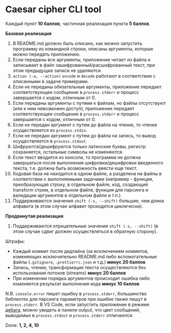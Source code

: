 # Caesar cipher CLI tool

Каждый пункт **10 баллов**, частичная реализация пункта **5 баллов**.

**Базовая реализация**

1. В README.md должно быть описано, как можно запустить программу из командной строки, описаны аргументы, которые можно передать приложению.
2. Если переданы все аргументы, приложение читает из файла и записывает в файл зашифрованный/расшифрованный текст, при этом предыдущие записи не удаляются.
3. `action (-a, --action)` `encode` и `decode` работают в соответствии с описанными в задаче примерами.
4. Если не переданы обязательные аргументы, приложение передает соответствующее сообщение в `process.stderr` и прoцесс завершается с кодом, отличным от 0.
5. Если переданы аргументы с путями к файлам, но файлы отсутствуют (или к ним невозможен доступ), приложение передает соответствующее сообщение в `process.stderr` и прoцесс завершается с кодом, отличным от 0.
6. Если не передан аргумент с путем до файла на чтение, то чтение осуществляется из `process.stdin`.
7. Если не передан аргумент с путем до файла на запись, то вывод осуществляется в `process.stdout`.
8. Шифруются/дешифруются только латинские буквы, регистр сохраняется, остальные символы не изменяются.
9. Если текст вводится из консоли, то программа не должна завершаться после выполнения шифровки/дешифровки введенного текста, т.е. должна быть возможность ввести еще текст.
10. Кодовая база не находится в одном файле, а разделена на файлы в соответствии с выполняемыми задачами (например - функция, преобразующая строку, в отдельном файле, код, создающий transform стрим, в отдельном файле, функция для парсинга и валидации аргументов в отдельном файле и т.п.).
11. Поддерживаются значения `shift (-s, --shift)` большие, чем длина алфавита (в этом случае алфавит проходится циклически).

**Продвинутая реализация**
1. Поддерживаются отрицательные значения `shift (-s, --shift)` (в этом случае сдвиг должен осуществляться в обратную сторону).

Штрафы:
* Каждый коммит после дедлайна (за исключением коммитов, изменяющих исключительно README.md либо вспомогательные файлы (`.gitignore`, `.prettierrc.json` и т.д.) **минус 20 баллов**
* Запись, чтение, трансформация текста осуществляются без использования потоков (streams) **минус 20 баллов**
* При изменении порядка аргументов происходит ошибка либо изменяется результат выполнения кода **минус 10 баллов**

N.B. `console.error` пишет ошибку в `process.stderr`, большинство библиотек для парсинга параметров при ошибке также пишут в `process.stderr`. В VS Code, если запустить приложение в режиме [дебага](https://code.visualstudio.com/docs/editor/debugging), можно увидеть в панели output, что цвет сообщений, выводимых в `process.stdout` и `process.stderr` отличаются.

Done: 
**1, 2, 4, 10**
